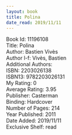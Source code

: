 ```yaml
---
layout: book
title: Polina
date_read: 2019/11/11
---
```


Book Id: 11196108<br />
Title: Polina<br />
Author: Bastien Vivès<br />
Author l-f: Vivès, Bastien<br />
Additional Authors: <br />
ISBN: 2203026138<br />
ISBN13: 9782203026131<br />
My Rating: 0<br />
Average Rating: 3.95<br />
Publisher: Casterman<br />
Binding: Hardcover<br />
Number of Pages: 214<br />
Year Published: 2011<br />
Date Added: 2019/11/11<br />
Exclusive Shelf: read<br />

